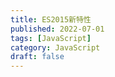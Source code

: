 ```yaml
---
title: ES2015新特性
published: 2022-07-01
tags: [JavaScript]
category: JavaScript
draft: false
---
```


